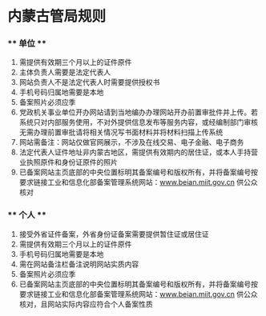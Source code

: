 # 内蒙古管局规则

<!-- tabs:start -->

### ** 单位 **

1. 需提供有效期三个月以上的证件原件                                                                                                 
2. 主体负责人需要是法定代表人
3. 网站负责人不是法定代表人时需要提供授权书
4. 手机号码归属地需要是本地 
5. 备案照片必须应季                                                                                     
6. 党政机关事业单位开办网站请到当地编办办理网站开办前置审批件并上传。若系统只对内部服务使用，不对外提供信息发布等服务内容，或经编制部门审核无需办理前置审批请将相关情况写书面材料并将材料扫描上传系统                                                                 
7. 网站需备注：网站仅做官网展示，不涉及在线交易、电子金融、电子商务
8. 法定代表人证件地址非内蒙古地区，需提供有效期内的居住证，或本人手持营业执照原件和身份证原件的照片
9. 已备案网站主页底部的中央位置标明其备案编号和版权所有，并将备案编号按要求链接工业和信息化部备案管理系统网站：www.beian.miit.gov.cn 供公众核对 

### ** 个人 **  

1. 接受外省证件备案，外省身份证备案需要提供暂住证或居住证                             
2. 需提供有效期三个月以上的证件原件
3. 手机号码归属地需要是本地
4. 需在网站备注栏备注说明网站实质内容                                                                                      
5. 备案照片必须应季                                                                                              
6. 已备案网站主页底部的中央位置标明其备案编号和版权所有，并将备案编号按要求链接工业和信息化部备案管理系统网站：www.beian.miit.gov.cn 供公众核对，且网站实际内容应符合个人备案性质                                

<!-- tabs:end -->

